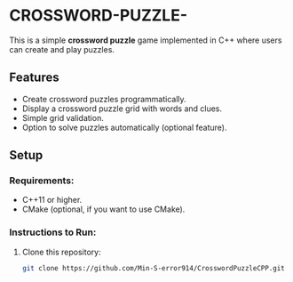 # CROSSWORD-PUZZLE- 

This is a simple **crossword puzzle** game implemented in C++ where users can create and play puzzles.

## Features
- Create crossword puzzles programmatically.
- Display a crossword puzzle grid with words and clues.
- Simple grid validation.
- Option to solve puzzles automatically (optional feature).

## Setup

### Requirements:
- C++11 or higher.
- CMake (optional, if you want to use CMake).

### Instructions to Run:
1. Clone this repository:
   ```bash
   git clone https://github.com/Min-S-error914/CrosswordPuzzleCPP.git
   
